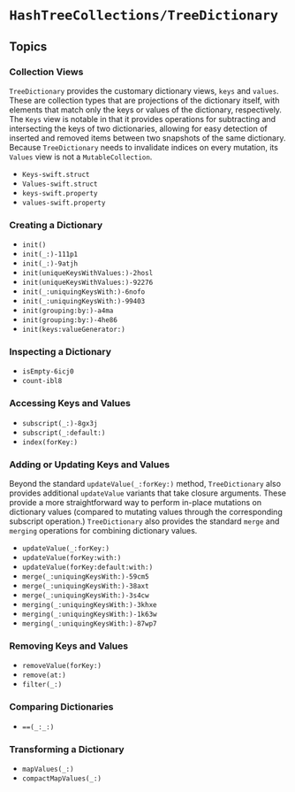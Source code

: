 # ``HashTreeCollections/TreeDictionary``

<!-- Summary -->

<!-- ## Overview -->

## Topics

### Collection Views

`TreeDictionary` provides the customary dictionary views, `keys` and
`values`. These are collection types that are projections of the dictionary
itself, with elements that match only the keys or values of the dictionary,
respectively. The `Keys` view is notable in that it provides operations for
subtracting and intersecting the keys of two dictionaries, allowing for easy
detection of inserted and removed items between two snapshots of the same
dictionary. Because `TreeDictionary` needs to invalidate indices on every
mutation, its `Values` view is not a `MutableCollection`.

- ``Keys-swift.struct``
- ``Values-swift.struct``
- ``keys-swift.property``
- ``values-swift.property``

### Creating a Dictionary

- ``init()``
- ``init(_:)-111p1``
- ``init(_:)-9atjh``
- ``init(uniqueKeysWithValues:)-2hosl``
- ``init(uniqueKeysWithValues:)-92276``
- ``init(_:uniquingKeysWith:)-6nofo``
- ``init(_:uniquingKeysWith:)-99403``
- ``init(grouping:by:)-a4ma``
- ``init(grouping:by:)-4he86``
- ``init(keys:valueGenerator:)``


### Inspecting a Dictionary

- ``isEmpty-6icj0``
- ``count-ibl8``

### Accessing Keys and Values

- ``subscript(_:)-8gx3j``
- ``subscript(_:default:)``
- ``index(forKey:)``

### Adding or Updating Keys and Values

Beyond the standard `updateValue(_:forKey:)` method, `TreeDictionary` also
provides additional `updateValue` variants that take closure arguments. These
provide a more straightforward way to perform in-place mutations on dictionary
values (compared to mutating values through the corresponding subscript
operation.) `TreeDictionary` also provides the standard `merge` and
`merging` operations for combining dictionary values.

- ``updateValue(_:forKey:)``
- ``updateValue(forKey:with:)``
- ``updateValue(forKey:default:with:)``
- ``merge(_:uniquingKeysWith:)-59cm5``
- ``merge(_:uniquingKeysWith:)-38axt``
- ``merge(_:uniquingKeysWith:)-3s4cw``
- ``merging(_:uniquingKeysWith:)-3khxe``
- ``merging(_:uniquingKeysWith:)-1k63w``
- ``merging(_:uniquingKeysWith:)-87wp7``

### Removing Keys and Values

- ``removeValue(forKey:)``
- ``remove(at:)``
- ``filter(_:)``

### Comparing Dictionaries

- ``==(_:_:)``

### Transforming a Dictionary

- ``mapValues(_:)``
- ``compactMapValues(_:)``


